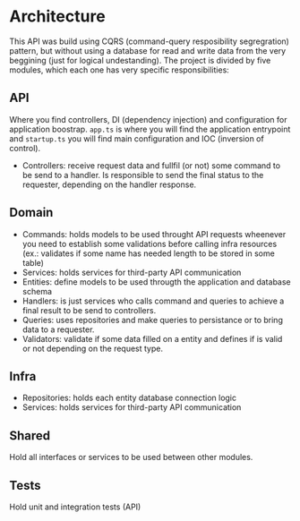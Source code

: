 # Architecture

This API was build using CQRS (command-query resposibility segregration) pattern, but without using a database for read and write data from the very beggining (just for logical undestanding). The project is divided by five modules, which each one has very specific responsibilities:

## API

Where you find controllers, DI (dependency injection) and configuration for application boostrap. ```app.ts``` is where you will find the application entrypoint and ```startup.ts``` you will find main configuration and IOC (inversion of control).

* Controllers: receive request data and fullfil (or not) some command to be send to a handler. Is responsible to send the final status to the requester, depending on the handler response.

## Domain

* Commands: holds models to be used throught API requests wheenever you need to establish some validations before calling infra resources (ex.: validates if some name has needed length to be stored in some table)
* Services: holds services for third-party API communication
* Entities: define models to be used througth the application and database schema
* Handlers: is just services who calls command and queries to achieve a final result to be send to controllers.
* Queries: uses repositories and make queries to persistance or to bring data to a requester.
* Validators: validate if some data filled on a entity and defines if is valid or not depending on the request type.

## Infra

* Repositories: holds each entity database connection logic
* Services: holds services for third-party API communication

## Shared

Hold all interfaces or services to be used between other modules.

## Tests

Hold unit and integration tests (API)
